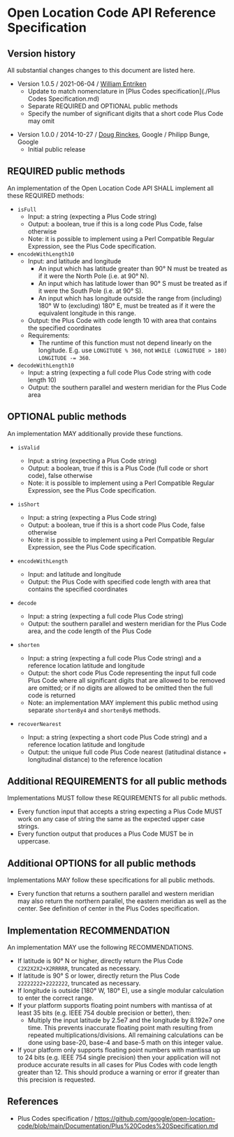 # Open Location Code API Reference Specification

## Version history

All substantial changes changes to this document are listed here.

* Version 1.0.5 / 2021-06-04 / [William Entriken](https://github.com/fulldecent/)
  * Update to match nomenclature in [Plus Codes specification](./Plus Codes Specification.md)
  * Separate REQUIRED and OPTIONAL public methods
  * Specify the number of significant digits that a short code Plus Code may omit

- Version 1.0.0 / 2014-10-27 / [Doug Rinckes](https://github.com/drinckes), Google / Philipp Bunge, Google
  - Initial public release

## REQUIRED public methods

An implementation of the Open Location Code API SHALL implement all these REQUIRED methods:

* `isFull`
  * Input: a string (expecting a Plus Code string)
  * Output: a boolean, true if this is a long code Plus Code, false otherwise
  * Note: it is possible to implement using a Perl Compatible Regular Expression, see the Plus Code specification.
* `encodeWithLength10`
  * Input: and latitude and longitude
    * An input which has latitude greater than 90° N must be treated as if it were the North Pole (i.e. at 90° N).
    * An input which has latitude lower than 90° S must be treated as if it were the South Pole (i.e. at 90° S).
    * An input which has longitude outside the range from (including) 180° W to (excluding) 180° E, must be treated as if it were the equivalent longitude in this range.
  * Output: the Plus Code with code length 10 with area that contains the specified coordinates
  * Requirements:
    * The runtime of this function must not depend linearly on the longitude. E.g. use `LONGITUDE % 360`, not `WHILE (LONGITUDE > 180) LONGITUDE -= 360`.
* `decodeWithLength10`
  * Input: a string (expecting a full code Plus Code string with code length 10)
  * Output: the southern parallel and western meridian for the Plus Code area

## OPTIONAL public methods

An implementation MAY additionally provide these functions.

* `isValid`
  * Input: a string (expecting a Plus Code string)
  * Output: a boolean, true if this is a Plus Code (full code or short code), false otherwise
  * Note: it is possible to implement using a Perl Compatible Regular Expression, see the Plus Code specification.

* `isShort`
  * Input: a string (expecting a Plus Code string)
  * Output: a boolean, true if this is a short code Plus Code, false otherwise
  * Note: it is possible to implement using a Perl Compatible Regular Expression, see the Plus Code specification.

* `encodeWithLength`
  * Input: and latitude and longitude
  * Output: the Plus Code with specified code length with area that contains the specified coordinates
* `decode`
  * Input: a string (expecting a full code Plus Code string)
  * Output: the southern parallel and western meridian for the Plus Code area, and the code length of the Plus Code

* `shorten`
  * Input: a string (expecting a full code Plus Code string) and a reference location latitude and longitude
  * Output: the short code Plus Code representing the input full code Plus Code where all significant digits that are allowed to be removed are omitted; or if no digits are allowed to be omitted then the full code is returned
  * Note: an implementation MAY implement this public method using separate `shortenBy4` and `shortenBy6` methods.
* `recoverNearest`
  * Input: a string (expecting a short code Plus Code string) and a reference location latitude and longitude
  * Output: the unique full code Plus Code nearest (latitudinal distance + longitudinal distance) to the reference location

## Additional REQUIREMENTS for all public methods

Implementations MUST follow these REQUIREMENTS for all public methods.

* Every function input that accepts a string expecting a Plus Code MUST work on any case of string the same as the expected upper case strings.
* Every function output that produces a Plus Code MUST be in uppercase.

## Additional OPTIONS for all public methods

Implementations MAY follow these specifications for all public methods.

* Every function that returns a southern parallel and western meridian may also return the northern parallel, the eastern meridian as well as the center. See definition of center in the Plus Codes specification.

## Implementation RECOMMENDATION

An implementation MAY use the following RECOMMENDATIONS.

- If latitude is 90° N or higher, directly return the Plus Code `C2X2X2X2+X2RRRRR`, truncated as necessary.
- If latitude is 90° S or lower, directly return the Plus Code `22222222+2222222`, truncated as necessary.
- If longitude is outside [180° W, 180° E), use a single modular calculation to enter the correct range.
- If your platform supports floating point numbers with mantissa of at least 35 bits (e.g. IEEE 754 double precision or better), then:
  - Multiply the input latitude by 2.5e7 and the longitude by 8.192e7 one time. This prevents inaccurate floating point math resulting from repeated multiplications/divisions. All remaining calculations can be done using base-20, base-4 and base-5 math on this integer value.
- If your platform only supports floating point numbers with mantissa up to 24 bits (e.g. IEEE 754 single precision) then your application will not produce accurate results in all cases for Plus Codes with code length greater than 12. This should produce a warning or error if greater than this precision is requested.





## References

- Plus Codes specification / https://github.com/google/open-location-code/blob/main/Documentation/Plus%20Codes%20Specification.md







